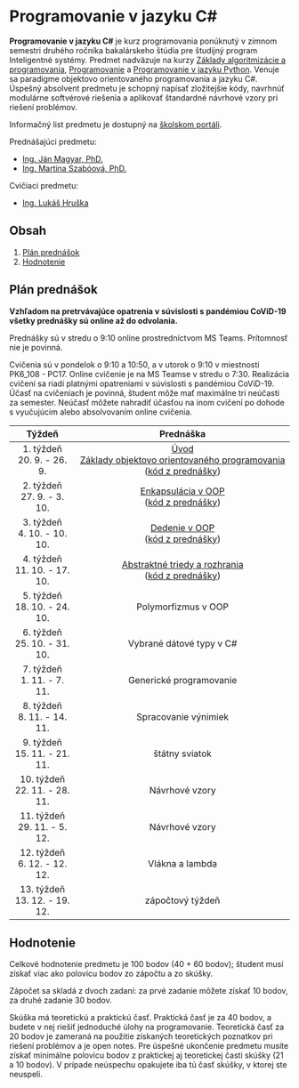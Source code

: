 # Programovanie v jazyku C\#

**Programovanie v jazyku C#** je kurz programovania ponúknutý v zimnom semestri druhého ročníka bakalárskeho štúdia pre študijný program Inteligentné systémy. Predmet nadväzuje na kurzy [Základy algoritmizácie a programovania](https://kurzy.kpi.fei.tuke.sk/zap/), [Programovanie](https://kurzy.kpi.fei.tuke.sk/pvjc/2021/) a [Programovanie v jazyku Python](https://github.com/ianmagyar/introduction-to-python). Venuje sa paradigme objektovo orientovaného programovania a jazyku C#. Úspešný absolvent predmetu je schopný napísať zložitejšie kódy, navrhnúť modulárne softvérové riešenia a aplikovať štandardné návrhové vzory pri riešení problémov.

Informačný list predmetu je dostupný na [školskom portáli](https://maisportal.tuke.sk/portal/studijneProgramy.mais).

Prednášajúci predmetu:

* [Ing. Ján Magyar, PhD.](http://www.cloudai.sk/people-janmagyar/)
* [Ing. Martina Szabóová, PhD.](http://www.cloudai.sk/people-martinaszaboova/)

Cvičiaci predmetu:

* [Ing. Lukáš Hruška](http://www.cloudai.sk/people-lukashruska/)

## Obsah
1. [Plán prednášok](#plan)
2. [Hodnotenie](#grading)

## Plán prednášok <a name="plan"></a>

**Vzhľadom na pretrvávajúce opatrenia v súvislosti s pandémiou CoViD-19 všetky prednášky sú online až do odvolania.**

Prednášky sú v stredu o 9:10 online prostredníctvom MS Teams. Prítomnosť nie je povinná.

Cvičenia sú v pondelok o 9:10 a 10:50, a v utorok o 9:10 v miestnosti PK6_108 - PC17. Online cvičenie je na MS Teamse v stredu o 7:30. Realizácia cvičení sa riadi platnými opatreniami v súvislosti s pandémiou CoViD-19. Účasť na cvičeniach je povinná, študent môže mať maximálne tri neúčasti za semester. Neúčasť môžete nahradiť účasťou na inom cvičení po dohode s vyučujúcim alebo absolvovaním online cvičenia.

|              Týždeň             |                         Prednáška                       |
|:-------------------------------:|:-------------------------------------------------------:|
| 1. týždeň<br>20. 9. - 26. 9.    | [Úvod](lectures/Lecture-00.pdf) <br> [Základy objektovo orientovaného programovania](lectures/Lecture-01.pdf) ([kód z prednášky](lectures/codes/Lecture01.zip)) |
| 2. týždeň<br>27. 9. - 3. 10.    | [Enkapsulácia v OOP](lectures/Lecture-02.pdf) <br> ([kód z prednášky](lectures/codes/Lecture02.zip)) |
| 3. týždeň<br>4. 10. - 10. 10.   | [Dedenie v OOP](lectures/Lecture-03.pdf) <br> ([kód z prednášky](lectures/codes/Lecture03.zip)) |
| 4. týždeň<br>11. 10. - 17. 10.  | [Abstraktné triedy a rozhrania](lectures/Lecture-04.pdf) <br> ([kód z prednášky](lectures/codes/Lecture04.zip)) |
| 5. týždeň<br>18. 10. - 24. 10.  |                    Polymorfizmus v OOP                  |
| 6. týždeň<br>25. 10. - 31. 10.  |                 Vybrané dátové typy v C#                |
| 7. týždeň<br>1. 11. - 7. 11.    |                  Generické programovanie                |
| 8. týždeň<br>8. 11. - 14. 11.   |                   Spracovanie výnimiek                  |
| 9. týždeň<br>15. 11. - 21. 11.  |                      štátny sviatok                     |
| 10. týždeň<br>22. 11. - 28. 11. |                      Návrhové vzory                     |
| 11. týždeň<br>29. 11. - 5. 12.  |                      Návrhové vzory                     |
| 12. týždeň<br>6. 12. - 12. 12.  |                      Vlákna a lambda                    |
| 13. týždeň<br>13. 12. - 19. 12. |                     zápočtový týždeň                    |

## Hodnotenie <a name="grading"></a>

Celkové hodnotenie predmetu je 100 bodov (40 + 60 bodov); študent musí získať viac ako polovicu bodov zo zápočtu a zo skúšky.

Zápočet sa skladá z dvoch zadaní: za prvé zadanie môžete získať 10 bodov, za druhé zadanie 30 bodov.

Skúška má teoretickú a praktickú časť. Praktická časť je za 40 bodov, a budete v nej riešiť jednoduché úlohy na programovanie. Teoretická časť za 20 bodov je zameraná na použitie získaných teoretických poznatkov pri riešení problémov a je open notes. Pre úspešné ukončenie predmetu musíte získať minimálne polovicu bodov z praktickej aj teoretickej časti skúšky (21 a 10 bodov). V prípade neúspechu opakujete iba tú časť skúšky, v ktorej ste neuspeli.
